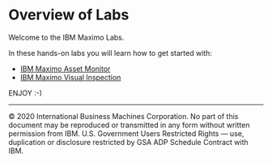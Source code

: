 # Overview of Labs

Welcome to the IBM Maximo Labs.  

In these hands-on labs you will learn how to get started with:

* [IBM Maximo Asset Monitor](monitor-hol/monitor-index.md)
* [IBM Maximo Visual Inspection](mvi-hol/mvi-index.md)

ENJOY :-)

---
© 2020 International Business Machines Corporation.  No part of this document may be reproduced or transmitted in any 
form without written permission from IBM.  U.S. Government Users Restricted Rights — use, duplication or disclosure 
restricted by GSA ADP Schedule Contract with IBM.
